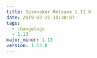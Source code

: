 ```yaml
---
title: Spinnaker Release 1.13.0
date: 2019-03-25 15:38:07
tags:
  - changelogs
  - 1.13
major_minor: 1.13
version: 1.13.0
---
```


<script src="https://gist.github.com/spinnaker-release/e71d2c5e2f6016b6956970eccc550848.js"/>
